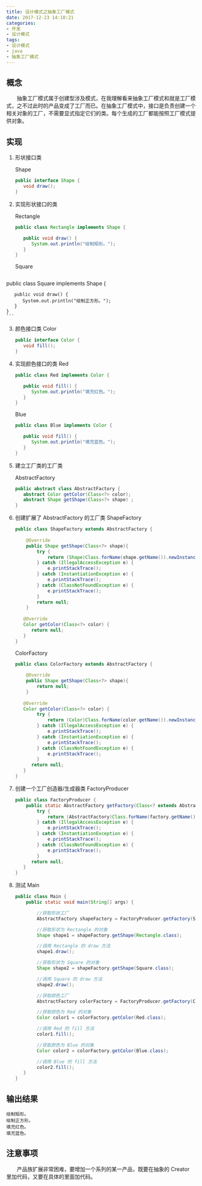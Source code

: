 ```yaml
---
title: 设计模式之抽象工厂模式
date: 2017-12-23 14:10:21
categories:
- 开发
- 设计模式
tags:
- 设计模式
- java
- 抽象工厂模式
---
```

## 概念
　　抽象工厂模式属于创建型涉及模式，在我理解看来抽象工厂模式和就是工厂模式，之不过此时的产品变成了工厂而已。在抽象工厂模式中，接口是负责创建一个相关对象的工厂，不需要显式指定它们的类。每个生成的工厂都能按照工厂模式提供对象。
<!--more-->
## 实现

 1. 形状接口类 
    
    Shape
    ```java
    public interface Shape {
       void draw();
    }
    ```

 2. 实现形状接口的类  
 
    Rectangle
    ```java
    public class Rectangle implements Shape {
    
       public void draw() {
          System.out.println("绘制矩形。");
       }
    }
    ```
    Square
    ```java
   public class Square implements Shape {
    
       public void draw() {
          System.out.println("绘制正方形。");
       }
    }
    ```

 3. 颜色接口类
    Color
    ```java
    public interface Color {
       void fill();
    }
    ```

 4. 实现颜色接口的类
    Red
    ```java
    public class Red implements Color {
    
       public void fill() {
          System.out.println("填充红色。");
       }
    }
    ```
    Blue
    ```java
    public class Blue implements Color {
    
       public void fill() {
          System.out.println("填充蓝色。");
       }
    }
    ```

 5. 建立工厂类的工厂类  
    
    AbstractFactory
    ```java
    public abstract class AbstractFactory {
       abstract Color getColor(Class<?> color);
       abstract Shape getShape(Class<?> shape) ;
    }
    ```

 6. 创建扩展了 AbstractFactory 的工厂类
    ShapeFactory
    ```java
    public class ShapeFactory extends AbstractFactory {
        
        @Override
        public Shape getShape(Class<?> shape){
            try {
                return (Shape)Class.forName(shape.getName()).newInstance();
            } catch (IllegalAccessException e) {
                e.printStackTrace();
            } catch (InstantiationException e) {
                e.printStackTrace();
            } catch (ClassNotFoundException e) {
                e.printStackTrace();
            }
            return null;
        }
       
       @Override
       Color getColor(Class<?> color) {
          return null;
       }
    }
    ```
    ColorFactory
    ```java
    public class ColorFactory extends AbstractFactory {
        
        @Override
        public Shape getShape(Class<?> shape){
            return null;
        }
       
       @Override
       Color getColor(Class<?> color) {
            try {
                return (Color)Class.forName(color.getName()).newInstance();
            } catch (IllegalAccessException e) {
                e.printStackTrace();
            } catch (InstantiationException e) {
                e.printStackTrace();
            } catch (ClassNotFoundException e) {
                e.printStackTrace();
            }
          return null;
       }
    }
    ```
    
 7. 创建一个工厂创造器/生成器类
    FactoryProducer
    ```java
    public class FactoryProducer {
        public static AbstractFactory getFactory(Class<? extends AbstractFactory> factory){
            try {
                return (AbstractFactory)Class.forName(factory.getName()).newInstance();
            } catch (IllegalAccessException e) {
                e.printStackTrace();
            } catch (InstantiationException e) {
                e.printStackTrace();
            } catch (ClassNotFoundException e) {
                e.printStackTrace();
            }
          return null;
       }
    }
    ```

 8. 测试
    Main
    ```java
    public class Main {
        public static void main(String[] args) {
    
            //获取形状工厂
            AbstractFactory shapeFactory = FactoryProducer.getFactory(ShapeFactory.class);
    
            //获取形状为 Rectangle 的对象
            Shape shape1 = shapeFactory.getShape(Rectangle.class);
    
            //调用 Rectangle 的 draw 方法
            shape1.draw();
    
            //获取形状为 Square 的对象
            Shape shape2 = shapeFactory.getShape(Square.class);
    
            //调用 Square 的 draw 方法
            shape2.draw();
    
            //获取颜色工厂
            AbstractFactory colorFactory = FactoryProducer.getFactory(ColorFactory.class);
    
            //获取颜色为 Red 的对象
            Color color1 = colorFactory.getColor(Red.class);
    
            //调用 Red 的 fill 方法
            color1.fill();
    
            //获取颜色为 Blue 的对象
            Color color2 = colorFactory.getColor(Blue.class);
    
            //调用 Blue 的 fill 方法
            color2.fill();
       }
    }
    ```

## 输出结果  
    绘制矩形。
    绘制正方形。
    填充红色。
    填充蓝色。
## 注意事项
　　产品族扩展非常困难，要增加一个系列的某一产品，既要在抽象的 Creator 里加代码，又要在具体的里面加代码。